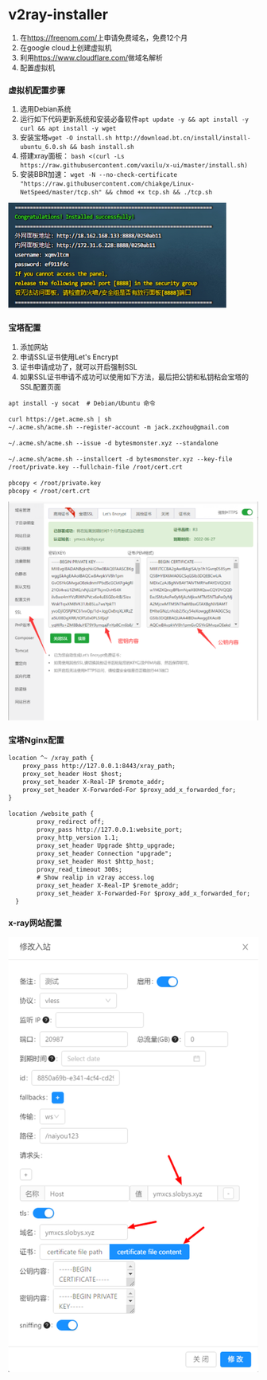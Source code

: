 # v2ray-installer

1. 在<https://freenom.com/>上申请免费域名，免费12个月
2. 在google cloud上创建虚拟机
3. 利用<https://www.cloudflare.com/>做域名解析
4. 配置虚拟机


### 虚拟机配置步骤

1. 选用Debian系统
2. 运行如下代码更新系统和安装必备软件`apt update -y && apt install -y curl && apt install -y wget`
3. 安装宝塔`wget -O install.sh http://download.bt.cn/install/install-ubuntu_6.0.sh && bash install.sh`
4. 搭建xray面板：
`bash <(curl -Ls https://raw.githubusercontent.com/vaxilu/x-ui/master/install.sh)`
5. 安装BBR加速：
`wget -N --no-check-certificate "https://raw.githubusercontent.com/chiakge/Linux-NetSpeed/master/tcp.sh" && chmod +x tcp.sh && ./tcp.sh`

![image](https://raw.githubusercontent.com/zhoule/v2ray-installer/main/bt.png)


### 宝塔配置
1. 添加网站
2. 申请SSL证书使用Let's Encrypt
3. 证书申请成功了，就可以开启强制SSL
4. 如果SSL证书申请不成功可以使用如下方法，最后把公钥和私钥粘会宝塔的SSL配置页面
```
apt install -y socat  # Debian/Ubuntu 命令

curl https://get.acme.sh | sh
~/.acme.sh/acme.sh --register-account -m jack.zxzhou@gmail.com

~/.acme.sh/acme.sh --issue -d bytesmonster.xyz --standalone

~/.acme.sh/acme.sh --installcert -d bytesmonster.xyz --key-file /root/private.key --fullchain-file /root/cert.crt

pbcopy < /root/private.key
pbcopy < /root/cert.crt
```
![image](https://raw.githubusercontent.com/zhoule/v2ray-installer/main/ssl.png)

### 宝塔Nginx配置
```
location ^~ /xray_path {
    proxy_pass http://127.0.0.1:8443/xray_path;
    proxy_set_header Host $host;
    proxy_set_header X-Real-IP $remote_addr;
    proxy_set_header X-Forwarded-For $proxy_add_x_forwarded_for;
}

location /website_path {
        proxy_redirect off;
        proxy_pass http://127.0.0.1:website_port;
        proxy_http_version 1.1;
        proxy_set_header Upgrade $http_upgrade;
        proxy_set_header Connection "upgrade";
        proxy_set_header Host $http_host;
        proxy_read_timeout 300s;
        # Show realip in v2ray access.log
        proxy_set_header X-Real-IP $remote_addr;
        proxy_set_header X-Forwarded-For $proxy_add_x_forwarded_for;
  }

```

### x-ray网站配置
![image](https://raw.githubusercontent.com/zhoule/v2ray-installer/main/websiteconfig.png)

